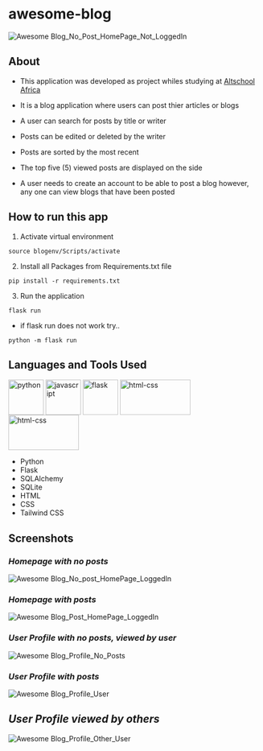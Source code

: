 # awesome-blog
![Awesome Blog_No_Post_HomePage_Not_LoggedIn](https://user-images.githubusercontent.com/53656050/200134109-c1dda710-f832-4775-88df-abb5d770dd5e.png)

## About

- This application was developed as project whiles studying at [Altschool Africa](https://altschoolafrica.com/schools/engineering)

- It is a blog application where users can post thier articles or blogs

- A user can search for posts by title or writer

- Posts can be edited or deleted by the writer

- Posts are sorted by the most recent

- The top five (5) viewed posts are displayed on the side

- A user needs to create an account to be able to post a blog however, any one can view blogs that have been posted

## How to run this app

1. Activate virtual environment
```
source blogenv/Scripts/activate
```

2. Install all Packages from Requirements.txt file
```
pip install -r requirements.txt
```

3. Run the application
```
flask run
```
- if flask run does not work try..
```
python -m flask run
```

## Languages and Tools Used

<img align="center" src="https://user-images.githubusercontent.com/53656050/192115605-aebc5f03-6e81-4537-985a-6bdd7c95f83a.png" style="width:70px; height:70px" alt="python" /> <img align="center" src="https://user-images.githubusercontent.com/53656050/192116071-9fca6c24-67a8-439b-9bd3-07d859009a3c.png" style="width:70px; height:70px" alt="javascript" /> <img align="center" src="https://user-images.githubusercontent.com/53656050/192115449-02c26cf0-a2aa-4b45-a5ef-0243ac26f200.png" style="width:70px; height:70px" alt="flask" /> <img align="center" src="https://user-images.githubusercontent.com/53656050/192116146-e0492e46-c9fe-4155-831d-f88edcc98182.png" style="width:140px; height:70px" alt="html-css" /> <img align="center" src="https://user-images.githubusercontent.com/53656050/200135105-c334454b-e11a-48c0-87d6-35c25ec8691a.png" style="width:140px; height:70px" alt="html-css" />

- Python
- Flask
- SQLAlchemy
- SQLite
- HTML
- CSS
- Tailwind CSS


## Screenshots

### *Homepage with no posts*

![Awesome Blog_No_post_HomePage_LoggedIn](https://user-images.githubusercontent.com/53656050/200135224-e3e3b6a1-5b80-4de3-872a-2a92ffd76db1.png)

### *Homepage with posts*

![Awesome Blog_Post_HomePage_LoggedIn](https://user-images.githubusercontent.com/53656050/200135226-d534c067-c9a8-439f-9a55-1b093c95cab5.png)

### *User Profile with no posts, viewed by user*

![Awesome Blog_Profile_No_Posts](https://user-images.githubusercontent.com/53656050/200135208-bb4099b3-cafd-436b-9bd8-42bfdf8a417c.png)

### *User Profile with posts*

![Awesome Blog_Profile_User](https://user-images.githubusercontent.com/53656050/200135219-1104b9a5-4934-4fd0-91b8-a151245a1252.png)

## *User Profile viewed by others*

![Awesome Blog_Profile_Other_User](https://user-images.githubusercontent.com/53656050/200135218-79061340-999a-439f-b2f3-6b43dbb16922.png)



